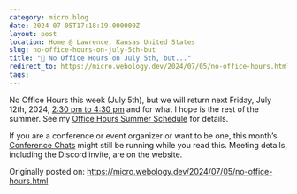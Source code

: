 ```yaml
---
category: micro.blog
date: 2024-07-05T17:18:19.000000Z
layout: post
location: Home @ Lawrence, Kansas United States
slug: no-office-hours-on-july-5th-but
title: "📅 No Office Hours on July 5th, but..."
redirect_to: https://micro.webology.dev/2024/07/05/no-office-hours.html
tags:
---
```


No Office Hours this week (July 5th), but we will return next Friday, July 12th, 2024, [2:30 pm to 4:30 pm](https://time.is/0230PM_12_July_2024_in_CT?Jeff%27s_Office_Hours) and for what I hope is the rest of the summer. See my [Office Hours Summer Schedule](https://micro.webology.dev/2024/06/12/office-hours-summer.html) for details.

If you are a conference or event organizer or want to be one, this month’s [Conference Chats](https://www.conferencechats.org) might still be running while you read this. Meeting details, including the Discord invite, are on the website.

Originally posted on: https://micro.webology.dev/2024/07/05/no-office-hours.html
